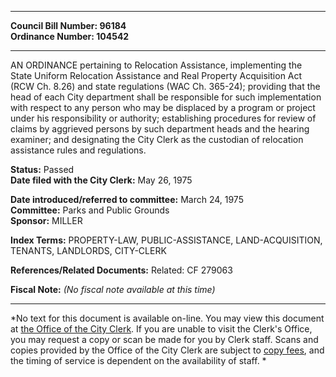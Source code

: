 * * * * *  
  
**Council Bill Number: [](#h0)[](#h2)96184**   
**Ordinance Number: 104542**  
  
* * * * *  
  
AN ORDINANCE pertaining to Relocation Assistance, implementing the State Uniform Relocation Assistance and Real Property Acquisition Act (RCW Ch. 8.26) and state regulations (WAC Ch. 365-24); providing that the head of each City department shall be responsible for such implementation with respect to any person who may be displaced by a program or project under his responsibility or authority; establishing procedures for review of claims by aggrieved persons by such department heads and the hearing examiner; and designating the City Clerk as the custodian of relocation assistance rules and regulations.  
  
**Status:** Passed   
**Date filed with the City Clerk:** May 26, 1975   
  
**Date introduced/referred to committee:** March 24, 1975   
**Committee:** Parks and Public Grounds   
**Sponsor:** MILLER   
  
**Index Terms:** PROPERTY-LAW, PUBLIC-ASSISTANCE, LAND-ACQUISITION, TENANTS, LANDLORDS, CITY-CLERK  
  
**References/Related Documents:** Related: CF 279063  
  
**Fiscal Note:** *(No fiscal note available at this time)*  
  
* * * * *  
  
*No text for this document is available on-line. You may view this document at [the Office of the City Clerk](http://www.seattle.gov/leg/clerk/contactUs.htm). If you are unable to visit the Clerk's Office, you may request a copy or scan be made for you by Clerk staff. Scans and copies provided by the Office of the City Clerk are subject to [copy fees](http://clerk.seattle.gov/~public/clerkfees.htm), and the timing of service is dependent on the availability of staff. *  
  
  

